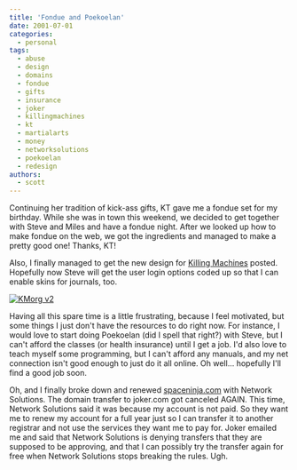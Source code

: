 ```yaml
---
title: 'Fondue and Poekoelan'
date: 2001-07-01
categories:
  - personal
tags:
  - abuse
  - design
  - domains
  - fondue
  - gifts
  - insurance
  - joker
  - killingmachines
  - kt
  - martialarts
  - money
  - networksolutions
  - poekoelan
  - redesign
authors:
  - scott
---
```


Continuing her tradition of kick-ass gifts, KT gave me a fondue set for my birthday. While she was in town this weekend, we decided to get together with Steve and Miles and have a fondue night. After we looked up how to make fondue on the web, we got the ingredients and managed to make a pretty good one! Thanks, KT!

Also, I finally managed to get the new design for [Killing Machines](http://spaceninja.com/site-archives/kmorg/v2/) posted. Hopefully now Steve will get the user login options coded up so that I can enable skins for journals, too.

[![KMorg v2](/images/3118100673_fcc751930d.jpg)](http://spaceninja.com/site-archives/kmorg/v2/)

Having all this spare time is a little frustrating, because I feel motivated, but some things I just don't have the resources to do right now. For instance, I would love to start doing Poekoelan (did I spell that right?) with Steve, but I can't afford the classes (or health insurance) until I get a job. I'd also love to teach myself some programming, but I can't afford any manuals, and my net connection isn't good enough to just do it all online. Oh well... hopefully I'll find a good job soon.

Oh, and I finally broke down and renewed [spaceninja.com](http://spaceninja.com/) with Network Solutions. The domain transfer to joker.com got canceled AGAIN. This time, Network Solutions said it was because my account is not paid. So they want me to renew my account for a full year just so I can transfer it to another registrar and not use the services they want me to pay for. Joker emailed me and said that Network Solutions is denying transfers that they are supposed to be approving, and that I can possibly try the transfer again for free when Network Solutions stops breaking the rules. Ugh.

